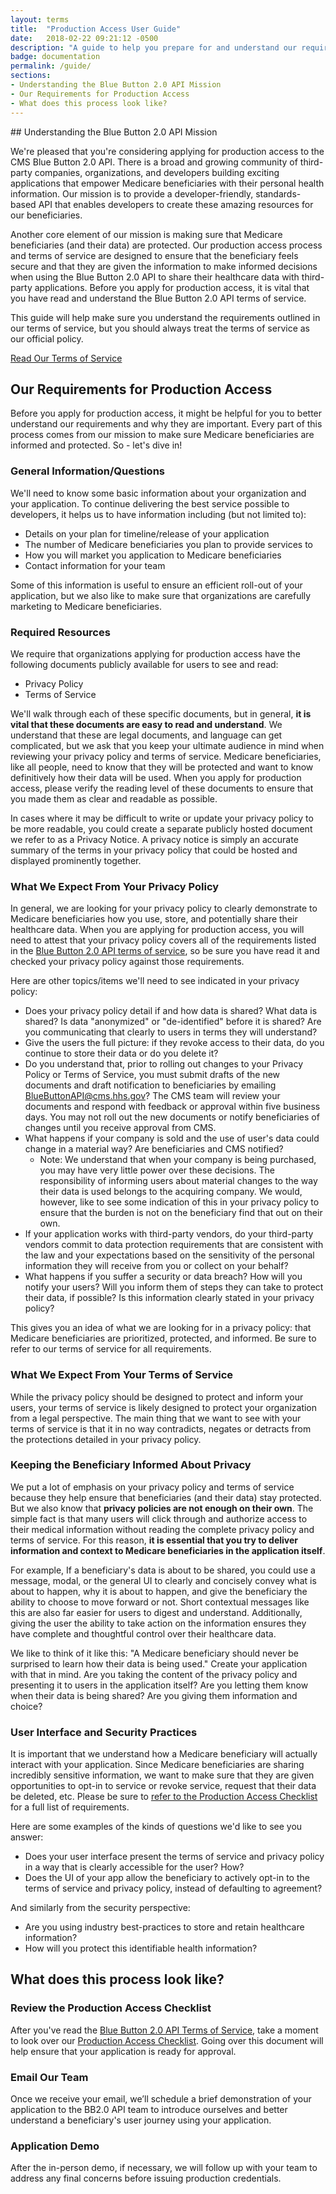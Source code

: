 ```yaml
---
layout: terms
title:  "Production Access User Guide"
date:   2018-02-22 09:21:12 -0500
description: "A guide to help you prepare for and understand our requirements for production access to the Blue Button 2.0 API"
badge: documentation
permalink: /guide/
sections:
- Understanding the Blue Button 2.0 API Mission
- Our Requirements for Production Access
- What does this process look like?
---
```

<div id="understanding-the-blue-button-2-0-api-mission"></div>
## Understanding the Blue Button 2.0 API Mission

We're pleased that you're considering applying for production access to the CMS Blue Button 2.0 API. There is a broad and growing community of third-party companies, organizations, and developers building exciting applications that empower Medicare beneficiaries with their personal health information. Our mission is to provide a developer-friendly, standards-based API that enables developers to create these amazing resources for our beneficiaries.

Another core element of our mission is making sure that Medicare beneficiaries (and their data) are protected. Our production access process and terms of service are designed to ensure that the beneficiary feels secure and that they are given the information to make informed decisions when using the Blue Button 2.0 API to share their healthcare data with third-party applications. Before you apply for production access, it is vital that you have read and understand the Blue Button 2.0 API terms of service.

This guide will help make sure you understand the requirements outlined in our terms of service, but you should always treat the terms of service as our official policy.

<a classs="ds-c-button ds-c-button--primary" href="{{ site.baseurl }}/terms/">Read Our Terms of Service</a>

## Our Requirements for Production Access

Before you apply for production access, it might be helpful for you to better understand our requirements and why they are important. Every part of this process comes from our mission to make sure Medicare beneficiaries are informed and protected. So - let's dive in!

### General Information/Questions

We'll need to know some basic information about your organization and your application. To continue delivering the best service possible to developers, it helps us to have information including (but not limited to):

- Details on your plan for timeline/release of your application
- The number of Medicare beneficiaries you plan to provide services to
- How you will market you application to Medicare beneficiaries
- Contact information for your team

Some of this information is useful to ensure an efficient roll-out of your application, but we also like to make sure that organizations are carefully marketing to Medicare beneficiaries.

### Required Resources

We require that organizations applying for production access have the following documents publicly available for users to see and read:

- Privacy Policy
- Terms of Service

We'll walk through each of these specific documents, but in general, **it is vital that these documents are easy to read and understand**. We understand that these are legal documents, and language can get complicated, but we ask that you keep your ultimate audience in mind when reviewing your privacy policy and terms of service. Medicare beneficiaries, like all people, need to know that they will be protected and want to know definitively how their data will be used. When you apply for production access, please verify the reading level of these documents to ensure that you made them as clear and readable as possible.

In cases where it may be difficult to write or update your privacy policy to be more readable, you could create a separate publicly hosted document we refer to as a Privacy Notice. A privacy notice is simply an accurate summary of the terms in your privacy policy that could be hosted and displayed prominently together.

### What We Expect From Your Privacy Policy

In general, we are looking for your privacy policy to clearly demonstrate to Medicare beneficiaries how you use, store, and potentially share their healthcare data. When you are applying for production access, you will need to attest that your privacy policy covers all of the requirements listed in the [Blue Button 2.0 API terms of service](/terms/), so be sure you have read it and checked your privacy policy against those requirements.

Here are other topics/items we'll need to see indicated in your privacy policy:

- Does your privacy policy detail if and how data is shared? What data is shared?  Is data "anonymized" or "de-identified" before it is shared? Are you communicating that clearly to users in terms they will understand?
- Give the users the full picture: if they revoke access to their data, do you continue to store their data or do you delete it?
- Do you understand that, prior to rolling out changes to your Privacy Policy or Terms of Service, you must submit drafts of the new documents and draft notification to beneficiaries by emailing [BlueButtonAPI@cms.hhs.gov](mailto:BlueButtonAPI@cms.hhs.gov)? The CMS team will review your documents and respond with feedback or approval within five business days. You may not roll out the new documents or notify beneficiaries of changes until you receive approval from CMS.
- What happens if your company is sold and the use of user's data could change in a material way? Are beneficiaries and CMS notified?
  - Note: We understand that when your company is being purchased, you may have very little power over these decisions. The responsibility of informing users about material changes to the way their data is used belongs to the acquiring company. We would, however, like to see some indication of this in your privacy policy to ensure that the burden is not on the beneficiary find that out on their own.
- If your application works with third-party vendors, do your third-party vendors commit to data protection requirements that are consistent with the law and your expectations based on the sensitivity of the personal information they will receive from you or collect on your behalf?
- What happens if you suffer a security or data breach? How will you notify your users? Will you inform them of steps they can take to protect their data, if possible? Is this information clearly stated in your privacy policy?

This gives you an idea of what we are looking for in a privacy policy: that Medicare beneficiaries are prioritized, protected, and informed. Be sure to refer to our terms of service for all requirements.

### What We Expect From Your Terms of Service

While the privacy policy should be designed to protect and inform your users, your terms of service is likely designed to protect your organization from a legal perspective. The main thing that we want to see with your terms of service is that it in no way contradicts, negates or detracts from the protections detailed in your privacy policy.

### Keeping the Beneficiary Informed About Privacy

We put a lot of emphasis on your privacy policy and terms of service because they help ensure that beneficiaries (and their data) stay protected. But we also know that **privacy policies are not enough on their own**. The simple fact is that many users will click through and authorize access to their medical information without reading the complete privacy policy and terms of service. For this reason, **it is essential that you try to deliver information and context to Medicare beneficiaries in the application itself**.

For example, If a beneficiary's data is about to be shared, you could use a message, modal, or the general UI to clearly and concisely convey what is about to happen, why it is about to happen, and give the beneficiary the ability to choose to move forward or not. Short contextual messages like this are also far easier for users to digest and understand. Additionally, giving the user the ability to take action on the information ensures they have complete and thoughtful control over their healthcare data.

We like to think of it like this: "A Medicare beneficiary should never be surprised to learn how their data is being used." Create your application with that in mind. Are you taking the content of the privacy policy and presenting it to users in the application itself? Are you letting them know when their data is being shared? Are you giving them information and choice?

### User Interface and Security Practices

It is important that we understand how a Medicare beneficiary will actually interact with your application. Since Medicare beneficiaries are sharing incredibly sensitive information, we want to make sure that they are given opportunities to opt-in to service or revoke service, request that their data be deleted, etc. Please be sure to [refer to the Production Access Checklist](/checklist/) for a full list of requirements.

Here are some examples of the kinds of questions we'd like to see you answer:

- Does your user interface present the terms of service and privacy policy in a way that is clearly accessible for the user? How?
- Does the UI of your app allow the beneficiary to actively opt-in to the terms of service and privacy policy, instead of defaulting to agreement?

And similarly from the security perspective:

- Are you using industry best-practices to store and retain healthcare information? 
- How will you protect this identifiable health information?

## What does this process look like?

### Review the Production Access Checklist

After you've read the [Blue Button 2.0 API Terms of Service](/terms/), take a moment to look over our [Production Access Checklist](/checklist/). Going over this document will help ensure that your application is ready for approval.

### Email Our Team

Once we receive your email, we’ll schedule a brief demonstration of your application to the BB2.0 API team to introduce ourselves and better understand a beneficiary's user journey using your application. 

### Application Demo

After the in-person demo, if necessary, we will follow up with your team to address any final concerns before issuing production credentials.
